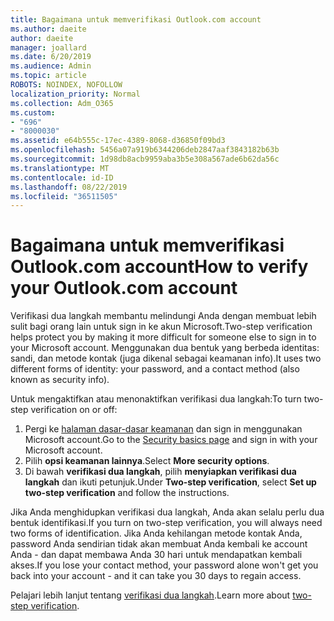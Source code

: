 ```yaml
---
title: Bagaimana untuk memverifikasi Outlook.com account
ms.author: daeite
author: daeite
manager: joallard
ms.date: 6/20/2019
ms.audience: Admin
ms.topic: article
ROBOTS: NOINDEX, NOFOLLOW
localization_priority: Normal
ms.collection: Adm_O365
ms.custom:
- "696"
- "8000030"
ms.assetid: e64b555c-17ec-4389-8068-d36850f09bd3
ms.openlocfilehash: 5456a07a919b6344206deb2847aaf3843182b63b
ms.sourcegitcommit: 1d98db8acb9959aba3b5e308a567ade6b62da56c
ms.translationtype: MT
ms.contentlocale: id-ID
ms.lasthandoff: 08/22/2019
ms.locfileid: "36511505"
---
```

# <a name="how-to-verify-your-outlookcom-account"></a><span data-ttu-id="acb94-102">Bagaimana untuk memverifikasi Outlook.com account</span><span class="sxs-lookup"><span data-stu-id="acb94-102">How to verify your Outlook.com account</span></span>

<span data-ttu-id="acb94-103">Verifikasi dua langkah membantu melindungi Anda dengan membuat lebih sulit bagi orang lain untuk sign in ke akun Microsoft.</span><span class="sxs-lookup"><span data-stu-id="acb94-103">Two-step verification helps protect you by making it more difficult for someone else to sign in to your Microsoft account.</span></span> <span data-ttu-id="acb94-104">Menggunakan dua bentuk yang berbeda identitas: sandi, dan metode kontak (juga dikenal sebagai keamanan info).</span><span class="sxs-lookup"><span data-stu-id="acb94-104">It uses two different forms of identity: your password, and a contact method (also known as security info).</span></span>
  
<span data-ttu-id="acb94-105">Untuk mengaktifkan atau menonaktifkan verifikasi dua langkah:</span><span class="sxs-lookup"><span data-stu-id="acb94-105">To turn two-step verification on or off:</span></span>
  
1. <span data-ttu-id="acb94-106">Pergi ke [halaman dasar-dasar keamanan](https://go.microsoft.com/fwlink/?linkid=842325) dan sign in menggunakan Microsoft account.</span><span class="sxs-lookup"><span data-stu-id="acb94-106">Go to the [Security basics page](https://go.microsoft.com/fwlink/?linkid=842325) and sign in with your Microsoft account.</span></span>
2. <span data-ttu-id="acb94-107">Pilih **opsi keamanan lainnya**.</span><span class="sxs-lookup"><span data-stu-id="acb94-107">Select **More security options**.</span></span>
3. <span data-ttu-id="acb94-108">Di bawah **verifikasi dua langkah**, pilih **menyiapkan verifikasi dua langkah** dan ikuti petunjuk.</span><span class="sxs-lookup"><span data-stu-id="acb94-108">Under **Two-step verification**, select **Set up two-step verification** and follow the instructions.</span></span>

<span data-ttu-id="acb94-109">Jika Anda menghidupkan verifikasi dua langkah, Anda akan selalu perlu dua bentuk identifikasi.</span><span class="sxs-lookup"><span data-stu-id="acb94-109">If you turn on two-step verification, you will always need two forms of identification.</span></span> <span data-ttu-id="acb94-110">Jika Anda kehilangan metode kontak Anda, password Anda sendirian tidak akan membuat Anda kembali ke account Anda - dan dapat membawa Anda 30 hari untuk mendapatkan kembali akses.</span><span class="sxs-lookup"><span data-stu-id="acb94-110">If you lose your contact method, your password alone won't get you back into your account - and it can take you 30 days to regain access.</span></span>
  
<span data-ttu-id="acb94-111">Pelajari lebih lanjut tentang [verifikasi dua langkah](https://go.microsoft.com/fwlink/?linkid=872270).</span><span class="sxs-lookup"><span data-stu-id="acb94-111">Learn more about [two-step verification](https://go.microsoft.com/fwlink/?linkid=872270).</span></span>
  